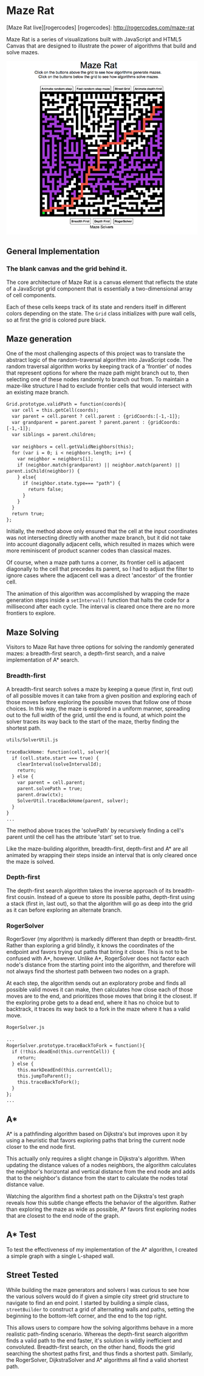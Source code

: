 # Maze Rat

[Maze Rat live][rogercodes]
[rogercodes]: http://rogercodes.com/maze-rat

Maze Rat is a series of visualizations built with JavaScript and HTML5 Canvas that are designed to illustrate the power of algorithms that build and solve mazes.

![Maze-Rat]

[Maze-Rat]: ./docs/images/maze.png

## General Implementation

### The blank canvas and the grid behind it.

The core architecture of Maze Rat is a canvas element that reflects the state of a JavaScript grid component that is essentially a two-dimensional array of cell components.

Each of these cells keeps track of its state and renders itself in different colors depending on the state. The `Grid` class initializes with pure wall cells, so at first the grid is colored pure black.

## Maze generation

One of the most challenging aspects of this project was to translate the abstract logic of the random-traversal algorithm into JavaScript code. The random traversal algorithm works by keeping track of a 'frontier' of nodes that represent options for where the maze path might branch out to, then selecting one of these nodes randomly to branch out from. To maintain a maze-like structure I had to exclude frontier cells that would intersect with an existing maze branch.

```
Grid.prototype.validPath = function(coords){
  var cell = this.getCell(coords);
  var parent = cell.parent ? cell.parent : {gridCoords:[-1,-1]};
  var grandparent = parent.parent ? parent.parent : {gridCoords:[-1,-1]};
  var siblings = parent.children;

  var neighbors = cell.getValidNeighbors(this);
  for (var i = 0; i < neighbors.length; i++) {
    var neighbor = neighbors[i];
    if (neighbor.match(grandparent) || neighbor.match(parent) || parent.isChild(neighbor)) {
    } else{
      if (neighbor.state.type=== "path") {
        return false;
      }
    }
  }
  return true;
};
```

Initially, the method above only ensured that the cell at the input coordinates was not intersecting directly with another maze branch, but it did not take into account diagonally adjacent cells, which resulted in mazes which were more reminiscent of product scanner codes than classical mazes.

Of course, when a maze path turns a corner, its frontier cell is adjacent diagonally to the cell that precedes its parent, so I had to adjust the filter to ignore cases where the adjacent cell was a direct 'ancestor' of the frontier cell.

The animation of this algorithm was accomplished by wrapping the maze generation steps inside a `setInterval()` function that halts the code for a millisecond after each cycle. The interval is cleared once there are no more frontiers to explore.

## Maze Solving

Visitors to Maze Rat have three options for solving the randomly generated mazes: a breadth-first search, a depth-first search, and a naive implementation of A* search.

### Breadth-first

A breadth-first search solves a maze by keeping a queue (first in, first out) of all possible moves it can take from a given position and exploring each of those moves before exploring the possible moves that follow one of those choices. In this way, the maze is explored in a uniform manner, spreading out to the full width of the grid, until the end is found, at which point the solver traces its way back to the start of the maze, therby finding the shortest path.

```
utils/SolverUtil.js

traceBackHome: function(cell, solver){
  if (cell.state.start === true) {
    clearInterval(solveIntervalId);
    return;
  } else {
    var parent = cell.parent;
    parent.solvePath = true;
    parent.draw(ctx);
    SolverUtil.traceBackHome(parent, solver);
  }
}
...
```

The method above traces the 'solvePath' by recursively  finding a cell's parent until the cell has the attribute 'start' set to true.

Like the maze-building algorithm, breadth-first, depth-first and A* are all animated by wrapping their steps inside an interval that is only cleared once the maze is solved.

### Depth-first

The depth-first search algorithm takes the inverse approach of its breadth-first cousin. Instead of a queue to store its possible paths, depth-first using a stack (first in, last out), so that the algorithm will go as deep into the grid as it can before exploring an alternate branch.

### RogerSolver

RogerSover (my algorithm) is markedly different than depth or breadth-first. Rather than exploring a grid blindly, it knows the coordinates of the endpoint and favors trying out paths that bring it closer. This is not to be confused with A*, however. Unlike A*, RogerSolver does not factor each node's distance from the starting point into the algorithm, and therefore will not always find the shortest path between two nodes on a graph.

At each step, the algorithm sends out an exploratory probe and finds all possible valid moves it can make, then calculates how close each of those moves are to the end, and prioritizes those moves that bring it the closest. If the exploring probe gets to a dead end, where it has no choice but to backtrack, it traces its way back to a fork in the maze where it has a valid move.

```
RogerSolver.js

...
RogerSolver.prototype.traceBackToFork = function(){
  if (!this.deadEnd(this.currentCell)) {
    return;
  } else {
    this.markDeadEnd(this.currentCell);
    this.jumpToParent();
    this.traceBackToFork();
  }
};
...
```

## A*

A* is a pathfinding algorithm based on Dijkstra's but improves upon it by using a heuristic
that favors exploring paths that bring the current node closer to the end node first.

This actually only requires a slight change in Dijkstra's algorithm. When updating
the distance values of a nodes neighbors, the algorithm calculates the neighbor's
horizontal and vertical distance from the end node and adds that to the neighbor's distance from
the start to calculate the nodes total distance value.

Watching the algorithm find a shortest path on the Dijkstra's test graph reveals
how this subtle change effects the behavior of the algorithm. Rather than exploring
the maze as wide as possible, A* favors first exploring nodes that are closest to
the end node of the graph.

## A* Test

To test the effectiveness of my implementation of the A* algorithm, I created a simple
graph with a single L-shaped wall.

## Street Tested

While building the maze generators and solvers I was curious to see how the various solvers would do if given a simple city street grid structure to navigate to find an end point. I started by building a simple class, `streetBuilder` to construct a grid of alternating walls and paths, setting the beginning to the bottom-left corner, and the end to the top right.

This allows users to compare how the solving algorithms behave in a more realistic path-finding scenario. Whereas the depth-first search algorithm finds a valid path to the end faster, it's solution is wildly inefficient and convoluted. Breadth-first search, on the other hand, floods the grid searching the shortest paths first, and thus finds a shortest path. Similarly, the RogerSolver, DijkstraSolver and A* algorithms all find a valid shortest path.
